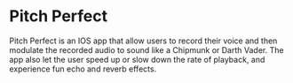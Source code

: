 # Pitch Perfect
Pitch Perfect is an IOS app that allow users to record their voice and then modulate the recorded audio to sound like a Chipmunk or Darth Vader. The app also let the user speed up or slow down the rate of playback, and experience fun echo and reverb effects.
